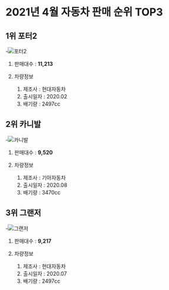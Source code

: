 # 2021년 4월 자동차 판매 순위 TOP3

## 1위 포터2

   -![포터2](http://autoimg.danawa.com/photo/1901/model_360.png)
  
1. 판매대수 : __11,213__

2. 차량정보
   1.  제조사 : 현대자동차
   2.  출시일자 : 2020.02
   3.  배기량 : 2497cc
    
## 2위 카니발

   -![카니발](http://autoimg.danawa.com/photo/3910/model_360.png)
1. 판매대수 : __9,520__

2. 차량정보
   1.  제조사 : 기아자동차
   2.  출시일자 : 2020.08
    3. 배기량 : 3470cc
    
## 3위 그랜저

-![그랜저](http://autoimg.danawa.com/photo/3737/46935/lineup_360.png)
1. 판매대수 : __9,217__

2. 차량정보
   1. 제조사 : 현대자동차
    2. 출시일자 : 2020.07
    3. 배기량 : 2497cc
    